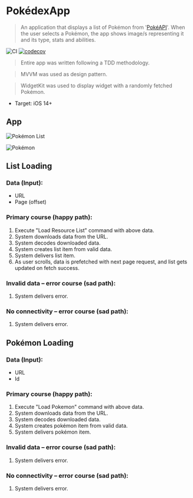 # PokédexApp

> An application that displays a list of Pokémon from '[PokéAPI](https://pokeapi.co)'. When the user selects a Pokémon, the app shows image/s representing it and its type, stats and abilities.

![CI](https://github.com/viniciusml/Pokedex/workflows/CI/badge.svg)
[![codecov](https://codecov.io/gh/viniciusml/Pokedex/branch/master/graph/badge.svg?token=0MEJ7ZMR7X)](undefined)

> Entire app was written following a  TDD methodology.

> MVVM was used as design pattern.

> WidgetKit was used to display widget with a randomly fetched Pokémon.

- Target: iOS 14+

## App
![Pokémon List](https://github.com/viniciusml/Pokedex/blob/master/Resources/list.jpg?raw=true)

![Pokémon](https://github.com/viniciusml/Pokedex/blob/master/Resources/pokemon.jpg?raw=true)

## List Loading

### Data (Input):

-  URL
-  Page (offset)

### Primary course (happy path):

1.  Execute "Load Resource List" command with above data.
2.  System downloads data from the URL.
3.  System decodes downloaded data.
4.  System creates list item from valid data.
5.  System delivers list item.
6.  As user scrolls, data is prefetched with next page request, and list gets updated on fetch success.

### Invalid data – error course (sad path):

1.  System delivers error.

### No connectivity – error course (sad path):

1.  System delivers error.

## Pokémon Loading

### Data (Input):

-  URL
-  Id

### Primary course (happy path):

1.  Execute "Load Pokemon" command with above data.
2.  System downloads data from the URL.
3.  System decodes downloaded data.
4.  System creates pokémon item from valid data.
5.  System delivers pokémon item.

### Invalid data – error course (sad path):

1.  System delivers error.

### No connectivity – error course (sad path):

1.  System delivers error.
